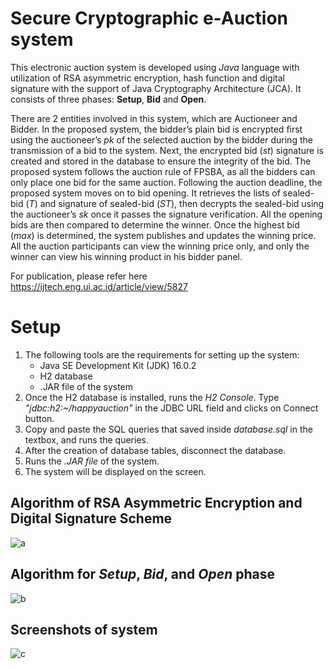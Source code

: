 # Secure Cryptographic e-Auction system

This electronic auction system is developed using *Java* language with utilization of 
RSA asymmetric encryption, hash function and digital signature with the support of 
Java Cryptography Architecture (JCA). It consists of three phases: **Setup**, **Bid** and **Open**.

There are 2 entities involved in this system, which are Auctioneer and Bidder. In the proposed system, the bidder’s plain bid is encrypted first using the auctioneer’s
*pk* of the selected auction by the bidder during the transmission of a bid to the system. Next, the encrypted bid (*st*) signature is created and stored in the database 
to ensure the integrity of the bid. The proposed system follows the auction rule of FPSBA, as all the bidders can only place one bid for the same auction. Following 
the auction deadline, the proposed system moves on to bid opening. It retrieves the lists of sealed-bid (*T*) and signature of sealed-bid (*ST*), then decrypts the sealed-bid 
using the auctioneer’s *sk* once it passes the signature verification. All the opening bids are then compared to determine the winner. Once the highest bid (*max*) is 
determined, the system publishes and updates the winning price. All the auction participants can view the winning price only, and only the winner can view his winning 
product in his bidder panel.

For publication, please refer here https://ijtech.eng.ui.ac.id/article/view/5827

# Setup
1. The following tools are the requirements for setting up the system:
   - Java SE Development Kit (JDK) 16.0.2 
   - H2 database 
   - .JAR file of the system 
2. Once the H2 database is installed, runs the *H2 Console*. Type *"jdbc:h2:~/happyauction"* in the JDBC URL field and clicks on Connect button.
3. Copy and paste the SQL queries that saved inside *database.sql* in the textbox, and runs the queries.
4. After the creation of database tables, disconnect the database.
5. Runs the *.JAR file* of the system.
6. The system will be displayed on the screen.

## Algorithm of RSA Asymmetric Encryption and Digital Signature Scheme
![a](https://user-images.githubusercontent.com/93151327/200515614-ec512fe1-0c8a-4e30-acfc-dfd68c0f7b7a.jpg)

## Algorithm for *Setup*, *Bid*, and *Open* phase
![b](https://user-images.githubusercontent.com/93151327/200513829-ce040ab6-839a-4e79-b2e8-8daa13dfcd6d.jpg)

## Screenshots of system
![c](https://user-images.githubusercontent.com/93151327/200518580-6e56f6ec-c4d3-4da7-aa87-cb84efc55cb7.jpg)

